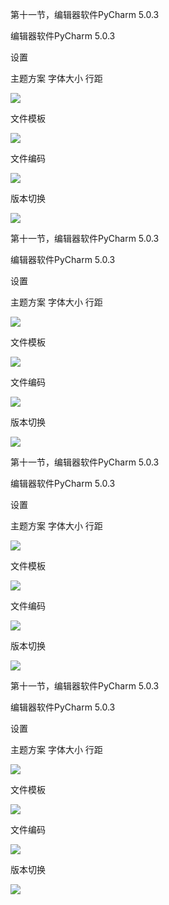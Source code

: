 第十一节，编辑器软件PyCharm 5.0.3

编辑器软件PyCharm 5.0.3

设置

主题方案 字体大小 行距

![](https://images2015.cnblogs.com/blog/955761/201605/955761-20160528163657788-1882707516.png)



文件模板

![](https://images2015.cnblogs.com/blog/955761/201605/955761-20160528164204616-434464042.png)



文件编码

![](https://images2015.cnblogs.com/blog/955761/201605/955761-20160528164356725-154166540.png)



版本切换

![](https://images2015.cnblogs.com/blog/955761/201605/955761-20160528164649959-1836124451.png)



第十一节，编辑器软件PyCharm 5.0.3

编辑器软件PyCharm 5.0.3

设置

主题方案 字体大小 行距

![](https://images2015.cnblogs.com/blog/955761/201605/955761-20160528163657788-1882707516.png)



文件模板

![](https://images2015.cnblogs.com/blog/955761/201605/955761-20160528164204616-434464042.png)



文件编码

![](https://images2015.cnblogs.com/blog/955761/201605/955761-20160528164356725-154166540.png)



版本切换

![](https://images2015.cnblogs.com/blog/955761/201605/955761-20160528164649959-1836124451.png)



第十一节，编辑器软件PyCharm 5.0.3

编辑器软件PyCharm 5.0.3

设置

主题方案 字体大小 行距

![](https://images2015.cnblogs.com/blog/955761/201605/955761-20160528163657788-1882707516.png)



文件模板

![](https://images2015.cnblogs.com/blog/955761/201605/955761-20160528164204616-434464042.png)



文件编码

![](https://images2015.cnblogs.com/blog/955761/201605/955761-20160528164356725-154166540.png)



版本切换

![](https://images2015.cnblogs.com/blog/955761/201605/955761-20160528164649959-1836124451.png)



第十一节，编辑器软件PyCharm 5.0.3

编辑器软件PyCharm 5.0.3

设置

主题方案 字体大小 行距

![](https://images2015.cnblogs.com/blog/955761/201605/955761-20160528163657788-1882707516.png)



文件模板

![](https://images2015.cnblogs.com/blog/955761/201605/955761-20160528164204616-434464042.png)



文件编码

![](https://images2015.cnblogs.com/blog/955761/201605/955761-20160528164356725-154166540.png)



版本切换

![](https://images2015.cnblogs.com/blog/955761/201605/955761-20160528164649959-1836124451.png)



